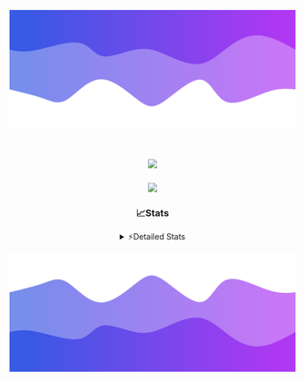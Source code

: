 ![Header](./header.png)
<div align="center">

<h1 align="center">
  <a href="https://git.io/typing-svg">
    <img src="https://readme-typing-svg.herokuapp.com/?lines=Hello,+There!+👋;This+is+chicho.;CEO+on+Hely+Development....;&center=true&size=25">
  </a>
</h1>
  
<p align="center">
  <img src="https://lanyard.cnrad.dev/api/852683595378196480" />
</p>

### 📈Stats
<details>
    <summary> ⚡Detailed Stats</summary>
    <br/>

<!--START_SECTION:waka-->
![Code Time](http://img.shields.io/badge/Code%20Time-398%20hrs%2038%20mins-blue)

![Profile Views](http://img.shields.io/badge/Profile%20Views-40-blue)

**🐱 My GitHub Data** 

> 📦 43.5 kB Used in GitHub's Storage 
 > 
> 🏆 27 Contributions in the Year 2023
 > 
> 🚫 Not Opted to Hire
 > 
> 📜 8 Public Repositories 
 > 
> 🔑 9 Private Repositories 
 > 
**I'm a Night 🦉** 

```text
🌞 Morning                17 commits          ██░░░░░░░░░░░░░░░░░░░░░░░   06.46 % 
🌆 Daytime                30 commits          ███░░░░░░░░░░░░░░░░░░░░░░   11.41 % 
🌃 Evening                128 commits         ████████████░░░░░░░░░░░░░   48.67 % 
🌙 Night                  88 commits          ████████░░░░░░░░░░░░░░░░░   33.46 % 
```
📅 **I'm Most Productive on Tuesday** 

```text
Monday                   19 commits          ██░░░░░░░░░░░░░░░░░░░░░░░   07.22 % 
Tuesday                  63 commits          ██████░░░░░░░░░░░░░░░░░░░   23.95 % 
Wednesday                47 commits          ████░░░░░░░░░░░░░░░░░░░░░   17.87 % 
Thursday                 30 commits          ███░░░░░░░░░░░░░░░░░░░░░░   11.41 % 
Friday                   36 commits          ███░░░░░░░░░░░░░░░░░░░░░░   13.69 % 
Saturday                 23 commits          ██░░░░░░░░░░░░░░░░░░░░░░░   08.75 % 
Sunday                   45 commits          ████░░░░░░░░░░░░░░░░░░░░░   17.11 % 
```


📊 **This Week I Spent My Time On** 

```text
🕑︎ Time Zone: America/Argentina/Buenos_Aires

💬 Programming Languages: 
HTML                     7 hrs 1 min         ███████████░░░░░░░░░░░░░░   44.52 % 
JavaScript               5 hrs 46 mins       █████████░░░░░░░░░░░░░░░░   36.64 % 
Python                   2 hrs 54 mins       █████░░░░░░░░░░░░░░░░░░░░   18.39 % 
SCSS                     3 mins              ░░░░░░░░░░░░░░░░░░░░░░░░░   00.42 % 
CSS                      0 secs              ░░░░░░░░░░░░░░░░░░░░░░░░░   00.02 % 

🔥 Editors: 
VS Code                  15 hrs 46 mins      █████████████████████████   100.00 % 

🐱‍💻 Projects: 
Unknown Project          10 hrs 43 mins      █████████████████░░░░░░░░   67.91 % 
pagina-js                2 hrs 38 mins       ████░░░░░░░░░░░░░░░░░░░░░   16.69 % 
JavaScript               2 hrs 17 mins       ████░░░░░░░░░░░░░░░░░░░░░   14.48 % 
PreEntrega2js            8 mins              ░░░░░░░░░░░░░░░░░░░░░░░░░   00.92 % 

💻 Operating System: 
Windows                  15 hrs 46 mins      █████████████████████████   100.00 % 
```

**I Mostly Code in JavaScript** 

```text
JavaScript               8 repos             ████████░░░░░░░░░░░░░░░░░   33.33 % 
CSS                      4 repos             ████░░░░░░░░░░░░░░░░░░░░░   16.67 % 
HTML                     3 repos             ███░░░░░░░░░░░░░░░░░░░░░░   12.50 % 
C#                       2 repos             ██░░░░░░░░░░░░░░░░░░░░░░░   08.33 % 
Batchfile                1 repo              █░░░░░░░░░░░░░░░░░░░░░░░░   04.17 % 
```




 Last Updated on 22/09/2023 23:11:26 UTC
<!--END_SECTION:waka-->
</details>

![Footer](./footer.png)
